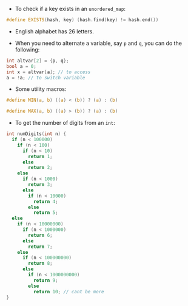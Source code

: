 - To check if a key exists in an `unordered_map`:

```Cpp
#define EXISTS(hash, key) (hash.find(key) != hash.end())
```

- English alphabet has 26 letters.

- When you need to alternate a variable, say `p` and `q`, you can do the following:
```C
int altvar[2] = {p, q};
bool a = 0;
int x = altvar[a]; // to access
a = !a; // to switch variable
```

- Some utility macros:

```C
#define MIN(a, b) ((a) < (b)) ? (a) : (b)

#define MAX(a, b) ((a) > (b)) ? (a) : (b)
```

- To get the number of digits from an `int`:

```C
int numDigits(int n) {
  if (n < 100000) 
    if (n < 100)
      if (n < 10)
        return 1;
      else
        return 2;
    else
      if (n < 1000)
        return 3;
      else
        if (n < 10000)
          return 4;
        else
          return 5;
  else
    if (n < 10000000) 
      if (n < 1000000)
        return 6;
      else
        return 7;
    else 
      if (n < 100000000)
        return 8;
      else 
        if (n < 1000000000)
          return 9;
        else
          return 10; // cant be more
}
```
